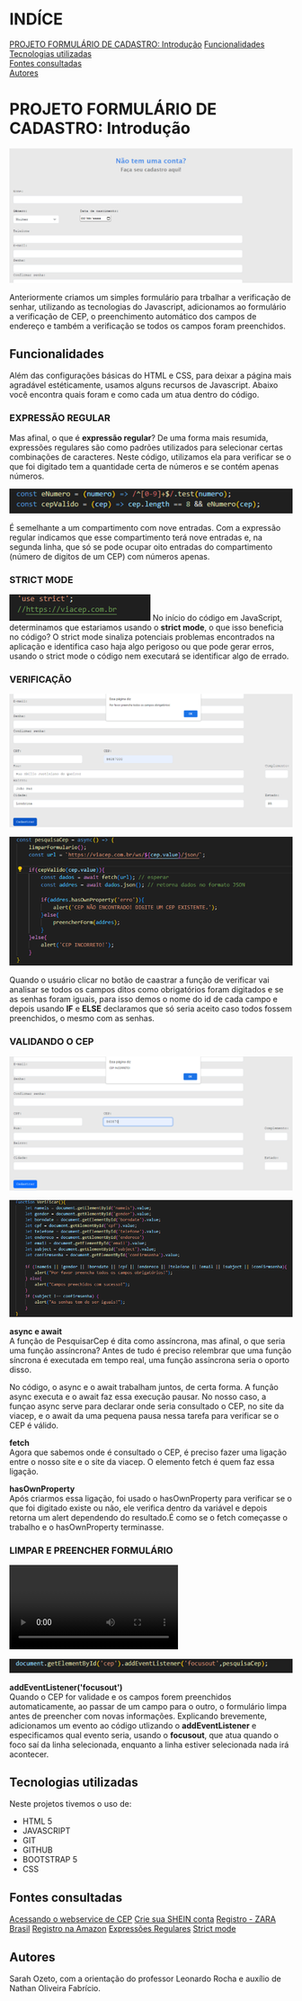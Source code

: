 # INDÍCE
[PROJETO FORMULÁRIO DE CADASTRO: Introdução](#projeto-formul%C3%A1rio-de-cadastro-introdu%C3%A7%C3%A3o)
[Funcionalidades](#funcionalidades)  
[Tecnologias utilizadas](#tecnologias-utilizadas)  
[Fontes consultadas](#fontes-consultadas)  
[Autores](#autores)  

# PROJETO FORMULÁRIO DE CADASTRO: Introdução
![imagem de capa](IMG/páginainic.png)

Anteriormente criamos um simples formulário para trbalhar a verificação de senhar, utilizando as tecnologias do Javascript, adicionamos ao formulário a verificação de CEP, o preenchimento automático dos campos de endereço e também a verificação se todos os campos foram preenchidos.

## Funcionalidades
Além das configurações básicas do HTML e CSS, para deixar a página mais agradável estéticamente, usamos alguns recursos de Javascript. Abaixo você encontra quais foram e como cada um atua dentro do código.


### EXPRESSÃO REGULAR
Mas afinal, o que é **expressão regular**? 
De uma forma mais resumida, expressões regulares são como padrões utilizados para selecionar certas combinações de caracteres. Neste código, utilizamos ela para verificar se o que foi digitado tem a quantidade certa de números e se contém apenas números. 

![*imagem a expressão](IMG/expressaoreg.png)

É semelhante a um compartimento com nove entradas. Com a expressão regular indicamos que esse compartimento terá nove entradas e, na segunda linha, que só se pode ocupar oito entradas do compartimento (número de digitos de um CEP) com números apenas. 

### STRICT MODE
![*imagem do strict](IMG/sim.png)
No início do código em JavaScript, determinamos que estariamos usando o **strict mode**, o que isso beneficia no código? O strict mode sinaliza potenciais problemas encontrados na aplicação e identifica caso haja algo perigoso ou que pode gerar erros, usando o strict mode o código nem executará se identificar algo de errado.


### VERIFICAÇÃO
![*imagem da pagina](IMG/preenchercampos.png)

![*imagem do código](IMG/ifelse.png)

Quando o usuário clicar no botão de caastrar a função de verificar vai analisar se todos os campos ditos como obrigatórios foram digitados e se as senhas foram iguais, para isso demos o nome do id de cada campo e depois usando **IF** e **ELSE** declaramos que só seria aceito caso todos fossem preenchidos, o mesmo com as senhas.

### VALIDANDO O CEP
![*imagem da pagina](IMG/func1.png)

![*imagem do cod](IMG/verific.png)

**async e await**  
A função de PesquisarCep é dita como assíncrona, mas afinal, o que seria uma função assíncrona? 
Antes de tudo é preciso relembrar que uma função síncrona é executada em tempo real, uma função assíncrona seria o oporto disso.

No código, o async e o await trabalham juntos, de certa forma. A função async executa e o await faz essa execução pausar. No nosso caso, a funçao async serve para declarar onde seria consultado o CEP, no site da viacep, e o await da uma pequena pausa nessa tarefa para verificar se o CEP é válido.

 **fetch**  
Agora que sabemos onde é consultado o CEP, é preciso fazer uma ligação entre o nosso site e o site da viacep. O elemento fetch é quem faz essa ligação. 


 **hasOwnProperty**  
Após criarmos essa ligação, foi usado o hasOwnProperty para verificar se o que foi digitado existe ou não, ele verifica dentro da variável e depois retorna um alert dependendo do resultado.É como se o fetch começasse o trabalho e o hasOwnProperty terminasse. 


### LIMPAR E PREENCHER FORMULÁRIO
![*img da pag](IMG/video.mp4)

![*imG do cod](IMG/addeven.png)

**addEventListener('focusout')**  
Quando o CEP for validade e os campos forem preenchidos automaticamente, ao passar de um campo para o outro, o formulário limpa antes de preencher com novas informações. Explicando brevemente, adicionamos um evento ao código utlizando o **addEventListener** e especificamos qual evento seria, usando o **focusout**, que atua quando o foco saí da linha selecionada, enquanto a linha estiver selecionada nada irá acontecer. 


## Tecnologias utilizadas
Neste projetos tivemos o uso de:
* HTML 5 
* JAVASCRIPT
* GIT 
* GITHUB
* BOOTSTRAP 5
* CSS

## Fontes consultadas
[Acessando o webservice de CEP](https://viacep.com.br/)
[Crie sua SHEIN conta](https://br.shein.com/user/auth/login?direction=nav)
[Registro - ZARA Brasil](https://www.zara.com/br/pt/signup)
[Registro na Amazon](https://www.amazon.com.br/)
[Expressões Regulares](https://developer.mozilla.org/pt-BR/docs/Web/JavaScript/Guide/Regular_expressions)
[Strict mode](https://developer.mozilla.org/pt-BR/docs/Web/JavaScript/Reference/Strict_mode)

## Autores
Sarah Ozeto, com a orientação do professor Leonardo Rocha e auxílio de Nathan Oliveira Fabrício. 